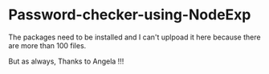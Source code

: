 # Password-checker-using-NodeExp


The packages need to be installed and I can't uplpoad it here because there are more than 100 files.

But as always,
Thanks to Angela !!!
